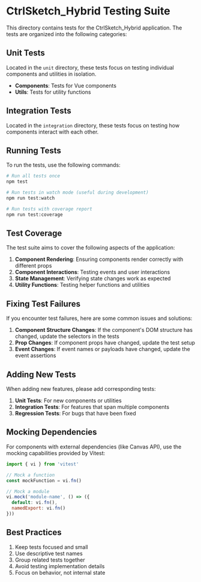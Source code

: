 # CtrlSketch_Hybrid Testing Suite

This directory contains tests for the CtrlSketch_Hybrid application. The tests are organized into the following categories:

## Unit Tests

Located in the `unit` directory, these tests focus on testing individual components and utilities in isolation.

- **Components**: Tests for Vue components
- **Utils**: Tests for utility functions

## Integration Tests

Located in the `integration` directory, these tests focus on testing how components interact with each other.

## Running Tests

To run the tests, use the following commands:

```bash
# Run all tests once
npm test

# Run tests in watch mode (useful during development)
npm run test:watch

# Run tests with coverage report
npm run test:coverage
```

## Test Coverage

The test suite aims to cover the following aspects of the application:

1. **Component Rendering**: Ensuring components render correctly with different props
2. **Component Interactions**: Testing events and user interactions
3. **State Management**: Verifying state changes work as expected
4. **Utility Functions**: Testing helper functions and utilities

## Fixing Test Failures

If you encounter test failures, here are some common issues and solutions:

1. **Component Structure Changes**: If the component's DOM structure has changed, update the selectors in the tests
2. **Prop Changes**: If component props have changed, update the test setup
3. **Event Changes**: If event names or payloads have changed, update the event assertions

## Adding New Tests

When adding new features, please add corresponding tests:

1. **Unit Tests**: For new components or utilities
2. **Integration Tests**: For features that span multiple components
3. **Regression Tests**: For bugs that have been fixed

## Mocking Dependencies

For components with external dependencies (like Canvas API), use the mocking capabilities provided by Vitest:

```javascript
import { vi } from 'vitest'

// Mock a function
const mockFunction = vi.fn()

// Mock a module
vi.mock('module-name', () => ({
  default: vi.fn(),
  namedExport: vi.fn()
}))
```

## Best Practices

1. Keep tests focused and small
2. Use descriptive test names
3. Group related tests together
4. Avoid testing implementation details
5. Focus on behavior, not internal state